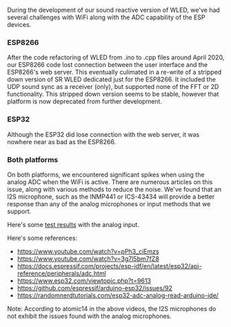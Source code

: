 During the development of our sound reactive version of WLED, we've had several challenges with WiFi along with the ADC capability of the ESP devices.


### ESP8266

After the code refactoring of WLED from .ino to .cpp files around April 2020, our ESP8266 code lost connection between the user interface and the ESP8266's web server. This eventually culimated in a re-write of a stripped down version of SR WLED dedicated just for the ESP8266. It included the UDP sound sync as a receiver (only), but supported none of the FFT or 2D functionality. This stripped down version seems to be stable, however that platform is now deprecated from further development.


### ESP32

Although the ESP32 did lose connection with the web server, it was nowhere near as bad as the ESP8266. 


### Both platforms

On both platforms, we encountered significant spikes when using the analog ADC when the WiFi is active. There are numerous articles on this issue, along with various methods to reduce the noise. We've found that an I2S microphone, such as the INMP441 or ICS-43434 will provide a better response than any of the analog microphones or input methods that we support.

Here's some [test results](https://github.com/atuline/WLED/blob/assets/docs/Noise%20and%20Spikes.pdf) with the analog input.

Here's some references:

* https://www.youtube.com/watch?v=pPh3_ciEmzs
* https://www.youtube.com/watch?v=3g7l5bm7fZ8
* https://docs.espressif.com/projects/esp-idf/en/latest/esp32/api-reference/peripherals/adc.html
* https://www.esp32.com/viewtopic.php?t=9613
* https://github.com/espressif/arduino-esp32/issues/92
* https://randomnerdtutorials.com/esp32-adc-analog-read-arduino-ide/

Note: According to atomic14 in the above videos, the I2S microphones do not exhibit the issues found with the analog microphones.
